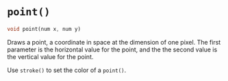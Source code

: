 # `point()`

```dart
void point(num x, num y)
```

Draws a point, a coordinate in space at the dimension of one pixel.
The first parameter is the horizontal value for the point, and the the second value is the vertical value for the point.

Use `stroke()` to set the color of a `point()`.
